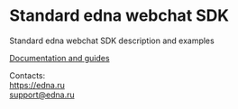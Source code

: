 # Standard edna webchat SDK

Standard edna webchat SDK description and examples

[Documentation and guides](../../wiki)

Contacts:<br>
https://edna.ru<br>
support@edna.ru
